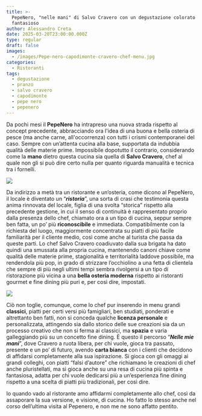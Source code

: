 ```yaml
---
title: >-
  PepeNero, "nelle mani" di Salvo Cravero con un degustazione colorato e
  fantasioso
author: Alessandro Creta
date: 2025-03-20T23:00:00.000Z
type: regular
draft: false
images:
  - /images/Pepe-nero-capodimonte-cravero-chef-menu.jpg
categories:
  - Ristoranti
tags:
  - degustazione
  - pranzo
  - salvo cravero
  - capodimonte
  - pepe nero
  - pepenero
---
```


Da pochi mesi il **PepeNero** ha intrapreso una nuova strada rispetto al concept precedente, abbracciando ora l'idea di una buona e bella osteria di pesce (ma anche carne, all'occorrenza) con tutti i crismi contemporanei del caso. Sempre con un’attenta cucina alla base, supportata da indubbia qualità delle materie prime. Impossibile dopotutto il contrario, considerando come la **mano** dietro questa cucina sia quella di **Salvo Cravero**, chef al quale non gli si può dire certo nulla per quanto riguarda manualità e tecnica tra i fornelli.

![](/images/pepe-nero-sala-bolsena-capodimonte.jpg)

Da indirizzo a metà tra un ristorante e un’osteria, come dicono al PepeNero, il locale è diventato un “***ristoria***”, una sorta di crasi che testimonia questa anima rinnovata del locale, figlia di una svolta “storica” rispetto alla precedente gestione, in cui il senso di continuità è rappresentato proprio dalla presenza dello chef, chiamato ora a un tipo di cucina, seppur sempre ben fatta, un po’ più **riconoscibile** e immediata.  Compatibilmente con la richiesta del luogo, maggiormente concentrata su piatti di più facile familiarità per il cliente medio, così come anche al turista che passa da queste parti. Lo chef Salvo Cravero coadiuvato dalla sua brigata ha dato quindi una smussata alla propria cucina, mantenendo canoni chiave come qualità delle materie prime, stagionalità e territorialità laddove possibile, ma rendendola più pop, in grado di strizzare l’occhiolino a una fetta di clientela che sempre di più negli ultimi tempi sembra rivolgersi a un tipo di ristorazione più vicina a una **bella osteria moderna** rispetto ai ristoranti gourmet e fine dining più puri e, per così dire, impostati.

![](/images/pepe-nero-capodimonte-capesante-cravero-menu.jpg)

Ciò non toglie, comunque, come lo chef pur inserendo in menu grandi **classici**, piatti per certi versi più famigliari, ben studiati, ponderati e altrettanto ben fatti, non si conceda qualche **licenza personale** e personalizzata, attingendo sia dallo storico delle sue creazioni sia da un processo creativo che non si ferma ai classici, ma **spazia** e varia galleggiando più su un concetto fine dining. È questo il percorso “***Nelle mie mani***”, dove Cravero a ruota libera, per chi vuole, gioca tra passato, presente e un po’ di futuro, avendo **carta bianca** con i clienti che decidono di affidarsi completamente alla sua ispirazione. Si gioca con gli omaggi ai grandi colleghi, con piatti “falsi d’autore” che richiamano le creazioni di chef anche pluristellati, ma si gioca anche su una resa di cucina più spinta e fantasiosa, adatta per chi vuole dedicarsi più a un’esperienza fine dining rispetto a una scelta di piatti più tradizionali, per così dire.

Io quando vado al ristorante amo affidarmi completamente allo chef, così da assaporare la sua versione, e visione, di cucina. Ho fatto lo stesso anche nel corso dell’ultima visita al Pepenero, e non me ne sono affatto pentito.
